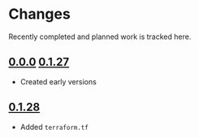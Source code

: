 # Changes
Recently completed and planned work is tracked here.

## [0.0.0](.) [0.1.27](.)
- Created early versions

## [0.1.28](.)
- Added `terraform.tf`
